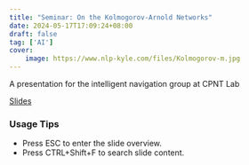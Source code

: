 ```yaml
---
title: "Seminar: On the Kolmogorov-Arnold Networks"
date: 2024-05-17T17:09:24+08:00
draft: false
tag: ['AI']
cover:
    image: https://www.nlp-kyle.com/files/Kolmogorov-m.jpg
---
```


A presentation for the intelligent navigation group at CPNT Lab

[Slides](https://leizungjyun.github.io/spring2023/lectures/2024-05-15-KAN.html)

### Usage Tips
- Press ESC to enter the slide overview.
- Press CTRL+Shift+F to search slide content.